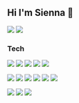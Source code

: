 ## Hi I'm Sienna 👋 
<a href="mailto:sieun.park.91@gmail.com"><img src="https://img.shields.io/badge/-mail-%23EA4335?style=for-the-badge"/></a>
<a href="https://siennapp.github.io/"><img src="https://img.shields.io/badge/-portfolio-%233dd065?style=for-the-badge"/></a>
<!--
**siennapp/siennapp** is a ✨ _special_ ✨ repository because its `README.md` (this file) appears on your GitHub profile.

Here are some ideas to get you started:

- 🔭 I’m currently working on ...
- 🌱 I’m currently learning ...
- 👯 I’m looking to collaborate on ...
- 🤔 I’m looking for help with ...
- 💬 Ask me about ...
- 📫 How to reach me: ...
- 😄 Pronouns: ...
- ⚡ Fun fact: ...
-->


### Tech
<span><img src="https://img.shields.io/badge/-HTML5-%23E34F26?style=for-the-badge"/></span>
<span><img src="https://img.shields.io/badge/-pug-%23A86454?style=for-the-badge"/></span>
<span><img src="https://img.shields.io/badge/-CSS3-%23%231572B6?style=for-the-badge"/></span>
<span><img src="https://img.shields.io/badge/-scss-%23CC6699?style=for-the-badge"/></span>
<span><img src="https://img.shields.io/badge/-styled--component-%23DB7093?style=for-the-badge"/></span>


<span><img src="https://img.shields.io/badge/-JavaScript-%23F7DF1E?style=for-the-badge"/></span>
<span><img src="https://img.shields.io/badge/-typescript-%233178C6?style=for-the-badge"/></span>
<span><img src="https://img.shields.io/badge/-React-%2361DAFB?style=for-the-badge"/></span>
<span><img src="https://img.shields.io/badge/-React--Native-%2361DAFB?style=for-the-badge"/></span>
<span><img src="https://img.shields.io/badge/-angularjs-%23E23237?style=for-the-badge"/></span>
<span><img src="https://img.shields.io/badge/-jquery-%230769AD?style=for-the-badge"/></span>

<span><img src="https://img.shields.io/badge/-graphql-%23E10098?style=for-the-badge"/></span>
<span><img src="https://img.shields.io/badge/-adobe%20photoshop-%2331A8FF?style=for-the-badge"/></span>
<span><img src="https://img.shields.io/badge/-git-%23F05032?style=for-the-badge"/></span>


